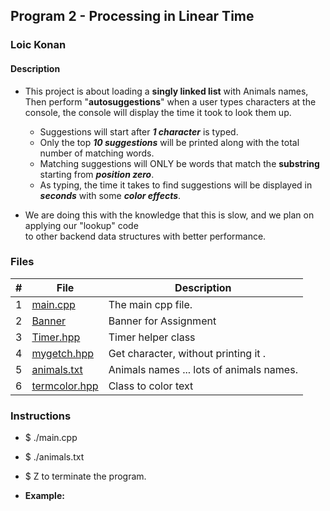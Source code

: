## Program 2 - Processing in Linear Time

### Loic Konan

#### Description

- This project is about loading a **singly linked list** with Animals names, Then perform "**autosuggestions**" when a user types characters at the console, the console will display the time it took to look them up.

  - Suggestions will start after **_1 character_** is typed.
  - Only the top **_10 suggestions_** will be printed along with the total number of matching words.
  - Matching suggestions will ONLY be words that match the **substring** starting from **_position zero_**.
  - As typing, the time it takes to find suggestions will be displayed in **_seconds_** with some **_color effects_**.

- We are doing this with the knowledge that this is slow, and we plan on applying our "lookup" code <br>
  to other backend data structures with better performance.

### Files

|  #  | File                           | Description                              |
| :-: | ------------------------------ | ---------------------------------------- |
|  1  | [main.cpp](main.cpp)           | The main cpp file.                       |
|  2  | [Banner](Banner)               | Banner for Assignment                    |
|  3  | [Timer.hpp](Timer.hpp)         | Timer helper class                       |
|  4  | [mygetch.hpp](mygetch.hpp)     | Get character, without printing it .     |
|  5  | [animals.txt](animals.txt)     | Animals names ... lots of animals names. |
|  6  | [termcolor.hpp](termcolor.hpp) | Class to color text                      |

### Instructions

- $ ./main.cpp
- $ ./animals.txt
- $  Z to terminate the program.
  
- **Example:**
  